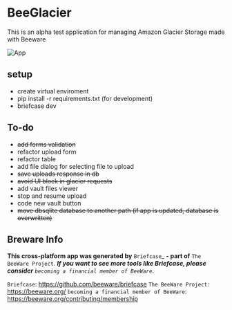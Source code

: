 # BeeGlacier

This is an alpha test application for managing Amazon Glacier Storage made with Beeware

![App](https://i.ibb.co/wssfmDJ/Screenshot-2020-02-12-at-17-41-19.png "BeeGlacier")

## setup

- create virtual enviroment
- pip install -r requirements.txt (for development)
- briefcase dev

## To-do
- ~~add forms validation~~
- refactor upload form
- refactor table
- add file dialog for selecting file to upload
- ~~save uploads response in db~~
- ~~avoid UI block in glacier requests~~
- add vault files viewer
- stop and resume upload
- code new vault button
- ~~move dbsqlite database to another path (if app is updated, database is overwritten)~~

## Breware Info

**This cross-platform app was generated by** `Briefcase`_ **- part of**
`The BeeWare Project`_. **If you want to see more tools like Briefcase, please
consider** `becoming a financial member of BeeWare`_.

`Briefcase`: https://github.com/beeware/briefcase
`The BeeWare Project`: https://beeware.org/
`becoming a financial member of BeeWare`: https://beeware.org/contributing/membership
